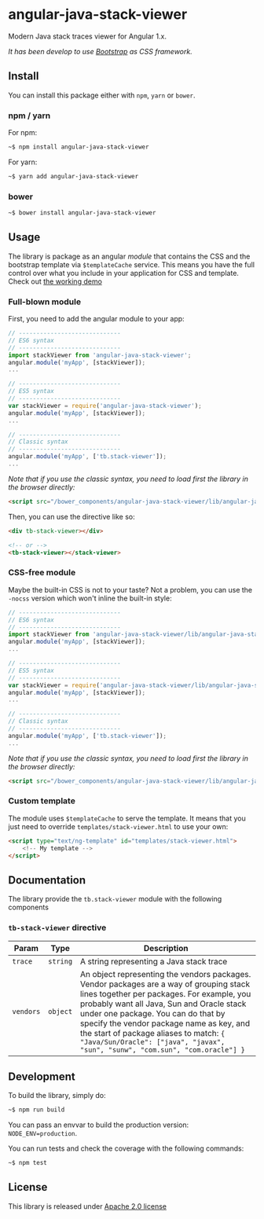 # angular-java-stack-viewer
Modern Java stack traces viewer for Angular 1.x.

*It has been develop to use [Bootstrap](http://getbootstrap.com/) as CSS framework.*

## Install

You can install this package either with `npm`, `yarn` or `bower`.

### npm / yarn

For npm:
```sh
~$ npm install angular-java-stack-viewer
```

For yarn:
```sh
~$ yarn add angular-java-stack-viewer
```

### bower

```sh
~$ bower install angular-java-stack-viewer
```

## Usage

The library is package as an angular *module* that contains the CSS and the bootstrap template via `$templateCache` service. This means you have the full control over what you include in your application for CSS and template. Check out [the working demo](https://codepen.io/tbouron/pen/LRXoKX)

### Full-blown module

First, you need to add the angular module to your app:
```js
// -----------------------------
// ES6 syntax
// -----------------------------
import stackViewer from 'angular-java-stack-viewer';
angular.module('myApp', [stackViewer]);
...

// -----------------------------
// ES5 syntax
// -----------------------------
var stackViewer = require('angular-java-stack-viewer');
angular.module('myApp', [stackViewer]);
...

// -----------------------------
// Classic syntax
// -----------------------------
angular.module('myApp', ['tb.stack-viewer']);
...
```

*Note that if you use the classic syntax, you need to load first the library in the browser directly:*
```html
<script src="/bower_components/angular-java-stack-viewer/lib/angular-java-stack-viewer.min.js"></script>
```

Then, you can use the directive like so:
```html
<div tb-stack-viewer></div>

<!-- or -->
<tb-stack-viewer></stack-viewer>
```

### CSS-free module

Maybe the built-in CSS is not to your taste? Not a problem, you can use the `-nocss` version which won't inline the built-in style:
```js
// -----------------------------
// ES6 syntax
// -----------------------------
import stackViewer from 'angular-java-stack-viewer/lib/angular-java-stack-viewer-nocss.js';
angular.module('myApp', [stackViewer]);
...

// -----------------------------
// ES5 syntax
// -----------------------------
var stackViewer = require('angular-java-stack-viewer/lib/angular-java-stack-viewer-nocss.js');
angular.module('myApp', [stackViewer]);
...

// -----------------------------
// Classic syntax
// -----------------------------
angular.module('myApp', ['tb.stack-viewer']);
...
```

*Note that if you use the classic syntax, you need to load first the library in the browser directly:*
```html
<script src="/bower_components/angular-java-stack-viewer/lib/angular-java-stack-viewer-nocss.min.js"></script>
```

### Custom template

The module uses `$templateCache` to serve the template. It means that you just need to override `templates/stack-viewer.html` to use your own:
```html
<script type="text/ng-template" id="templates/stack-viewer.html">
    <!-- My template -->
</script>
```

## Documentation

The library provide the `tb.stack-viewer` module with the following components

### `tb-stack-viewer` directive

| Param | Type | Description |
| --- | --- | --- |
| `trace` | `string` | A string representing a Java stack trace |
| `vendors` | `object` | An object representing the vendors packages. Vendor packages are a way of grouping stack lines together per packages. For example, you probably want all Java, Sun and Oracle stack under one package. You can do that by specify the vendor package name as key, and the start of package aliases to match: `{ "Java/Sun/Oracle": ["java", "javax", "sun", "sunw", "com.sun", "com.oracle"] }` |

## Development

To build the library, simply do:
```sh
~$ npm run build
```

You can pass an envvar to build the production version: `NODE_ENV=production`.

You can run tests and check the coverage with the following commands:
```sh
~$ npm test
```

## License

This library is released under [Apache 2.0 license](LICENSE)